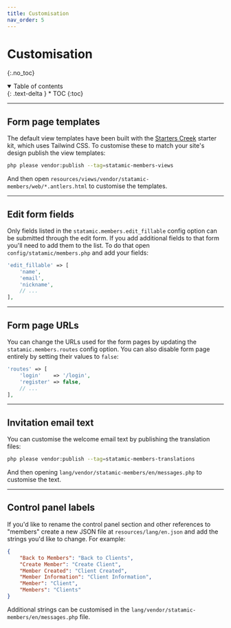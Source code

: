 ```yaml
---
title: Customisation
nav_order: 5
---
```


# Customisation
{:.no_toc}

<details open markdown="block">
  <summary>
      Table of contents
  </summary>
  {: .text-delta }
* TOC
{:toc}
</details>

---

## Form page templates

The default view templates have been built with the [Starters Creek](https://statamic.com/starter-kits/statamic/starters-creek) starter kit, which uses Tailwind CSS. To customise these to match your site's design publish the view templates:

```bash
php please vendor:publish --tag=statamic-members-views
```

And then open `resources/views/vendor/statamic-members/web/*.antlers.html` to customise the templates.

---

## Edit form fields

Only fields listed in the `statamic.members.edit_fillable` config option can be submitted through the edit form. If you add additional fields to that form you'll need to add them to the list. To do that open `config/statamic/members.php` and add your fields:

```php
'edit_fillable' => [
    'name',
    'email',
    'nickname',
    // ...
],
```

---

## Form page URLs

You can change the URLs used for the form pages by updating the `statamic.members.routes` config option. You can also disable form page entirely by setting their values to `false`:

```php
'routes' => [
    'login'    => '/login',
    'register' => false,
    // ...
],
```

---

## Invitation email text

You can customise the welcome email text by publishing the translation files:

```bash
php please vendor:publish --tag=statamic-members-translations
```

And then opening `lang/vendor/statamic-members/en/messages.php` to customise the text.

---

## Control panel labels

If you'd like to rename the control panel section and other references to "members" create a new JSON file at `resources/lang/en.json` and add the strings you'd like to change. For example:

```json
{
    "Back to Members": "Back to Clients",
    "Create Member": "Create Client",
    "Member Created": "Client Created",
    "Member Information": "Client Information",
    "Member": "Client",
    "Members": "Clients"
}
```

Additional strings can be customised in the `lang/vendor/statamic-members/en/messages.php` file.